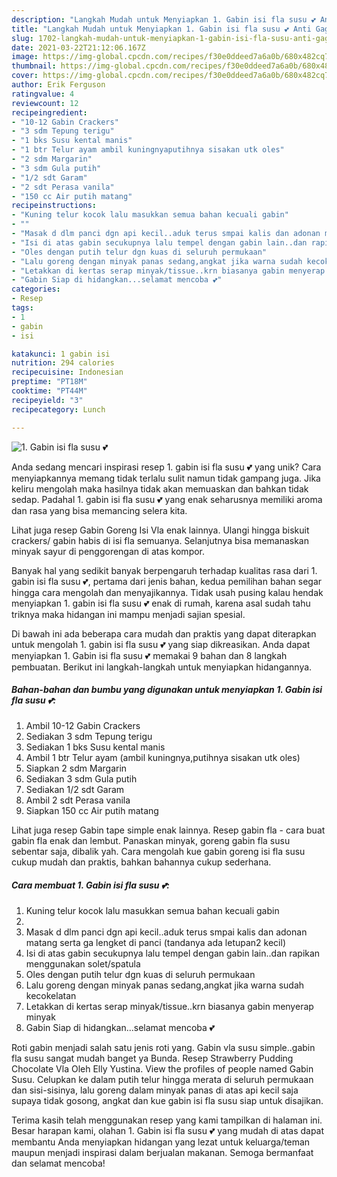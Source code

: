 ```yaml
---
description: "Langkah Mudah untuk Menyiapkan 1. Gabin isi fla susu 💕 Anti Gagal"
title: "Langkah Mudah untuk Menyiapkan 1. Gabin isi fla susu 💕 Anti Gagal"
slug: 1702-langkah-mudah-untuk-menyiapkan-1-gabin-isi-fla-susu-anti-gagal
date: 2021-03-22T21:12:06.167Z
image: https://img-global.cpcdn.com/recipes/f30e0ddeed7a6a0b/680x482cq70/1-gabin-isi-fla-susu-foto-resep-utama.jpg
thumbnail: https://img-global.cpcdn.com/recipes/f30e0ddeed7a6a0b/680x482cq70/1-gabin-isi-fla-susu-foto-resep-utama.jpg
cover: https://img-global.cpcdn.com/recipes/f30e0ddeed7a6a0b/680x482cq70/1-gabin-isi-fla-susu-foto-resep-utama.jpg
author: Erik Ferguson
ratingvalue: 4
reviewcount: 12
recipeingredient:
- "10-12 Gabin Crackers"
- "3 sdm Tepung terigu"
- "1 bks Susu kental manis"
- "1 btr Telur ayam ambil kuningnyaputihnya sisakan utk oles"
- "2 sdm Margarin"
- "3 sdm Gula putih"
- "1/2 sdt Garam"
- "2 sdt Perasa vanila"
- "150 cc Air putih matang"
recipeinstructions:
- "Kuning telur kocok lalu masukkan semua bahan kecuali gabin"
- ""
- "Masak d dlm panci dgn api kecil..aduk terus smpai kalis dan adonan matang serta ga lengket di panci (tandanya ada letupan2 kecil)"
- "Isi di atas gabin secukupnya lalu tempel dengan gabin lain..dan rapikan menggunakan solet/spatula"
- "Oles dengan putih telur dgn kuas di seluruh permukaan"
- "Lalu goreng dengan minyak panas sedang,angkat jika warna sudah kecokelatan"
- "Letakkan di kertas serap minyak/tissue..krn biasanya gabin menyerap minyak"
- "Gabin Siap di hidangkan...selamat mencoba 💕"
categories:
- Resep
tags:
- 1
- gabin
- isi

katakunci: 1 gabin isi 
nutrition: 294 calories
recipecuisine: Indonesian
preptime: "PT18M"
cooktime: "PT44M"
recipeyield: "3"
recipecategory: Lunch

---
```



![1. Gabin isi fla susu 💕](https://img-global.cpcdn.com/recipes/f30e0ddeed7a6a0b/680x482cq70/1-gabin-isi-fla-susu-foto-resep-utama.jpg)

Anda sedang mencari inspirasi resep 1. gabin isi fla susu 💕 yang unik? Cara menyiapkannya memang tidak terlalu sulit namun tidak gampang juga. Jika keliru mengolah maka hasilnya tidak akan memuaskan dan bahkan tidak sedap. Padahal 1. gabin isi fla susu 💕 yang enak seharusnya memiliki aroma dan rasa yang bisa memancing selera kita.

Lihat juga resep Gabin Goreng Isi Vla enak lainnya. Ulangi hingga biskuit crackers/ gabin habis di isi fla semuanya. Selanjutnya bisa memanaskan minyak sayur di penggorengan di atas kompor.

Banyak hal yang sedikit banyak berpengaruh terhadap kualitas rasa dari 1. gabin isi fla susu 💕, pertama dari jenis bahan, kedua pemilihan bahan segar hingga cara mengolah dan menyajikannya. Tidak usah pusing kalau hendak menyiapkan 1. gabin isi fla susu 💕 enak di rumah, karena asal sudah tahu triknya maka hidangan ini mampu menjadi sajian spesial.


Di bawah ini ada beberapa cara mudah dan praktis yang dapat diterapkan untuk mengolah 1. gabin isi fla susu 💕 yang siap dikreasikan. Anda dapat menyiapkan 1. Gabin isi fla susu 💕 memakai 9 bahan dan 8 langkah pembuatan. Berikut ini langkah-langkah untuk menyiapkan hidangannya.

<!--inarticleads1-->

##### Bahan-bahan dan bumbu yang digunakan untuk menyiapkan 1. Gabin isi fla susu 💕:

1. Ambil 10-12 Gabin Crackers
1. Sediakan 3 sdm Tepung terigu
1. Sediakan 1 bks Susu kental manis
1. Ambil 1 btr Telur ayam (ambil kuningnya,putihnya sisakan utk oles)
1. Siapkan 2 sdm Margarin
1. Sediakan 3 sdm Gula putih
1. Sediakan 1/2 sdt Garam
1. Ambil 2 sdt Perasa vanila
1. Siapkan 150 cc Air putih matang


Lihat juga resep Gabin tape simple enak lainnya. Resep gabin fla - cara buat gabin fla enak dan lembut. Panaskan minyak, goreng gabin fla susu sebentar saja, dibalik yah. Cara mengolah kue gabin goreng isi fla susu cukup mudah dan praktis, bahkan bahannya cukup sederhana. 

<!--inarticleads2-->

##### Cara membuat 1. Gabin isi fla susu 💕:

1. Kuning telur kocok lalu masukkan semua bahan kecuali gabin
1. 
1. Masak d dlm panci dgn api kecil..aduk terus smpai kalis dan adonan matang serta ga lengket di panci (tandanya ada letupan2 kecil)
1. Isi di atas gabin secukupnya lalu tempel dengan gabin lain..dan rapikan menggunakan solet/spatula
1. Oles dengan putih telur dgn kuas di seluruh permukaan
1. Lalu goreng dengan minyak panas sedang,angkat jika warna sudah kecokelatan
1. Letakkan di kertas serap minyak/tissue..krn biasanya gabin menyerap minyak
1. Gabin Siap di hidangkan...selamat mencoba 💕


Roti gabin menjadi salah satu jenis roti yang. Gabin vla susu simple..gabin fla susu sangat mudah banget ya Bunda. Resep Strawberry Pudding Chocolate Vla Oleh Elly Yustina. View the profiles of people named Gabin Susu. Celupkan ke dalam putih telur hingga merata di seluruh permukaan dan sisi-sisinya, lalu goreng dalam minyak panas di atas api kecil saja supaya tidak gosong, angkat dan kue gabin isi fla susu siap untuk disajikan. 

Terima kasih telah menggunakan resep yang kami tampilkan di halaman ini. Besar harapan kami, olahan 1. Gabin isi fla susu 💕 yang mudah di atas dapat membantu Anda menyiapkan hidangan yang lezat untuk keluarga/teman maupun menjadi inspirasi dalam berjualan makanan. Semoga bermanfaat dan selamat mencoba!
